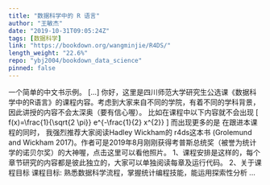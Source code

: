 ```yaml
---
title: "数据科学中的 R 语言"
author: "王敏杰"
date: "2019-10-31T09:05:24Z"
tags: [数据科学]
link: "https://bookdown.org/wangminjie/R4DS/"
length_weight: "22.6%"
repo: "ybj2004/bookdown_data_science"
pinned: false
---
```


一个简单的中文书示例。 [...] 你好，这里是四川师范大学研究生公选课《数据科学中的R语言》的课程内容。考虑到大家来自不同的学院，有着不同的学科背景，因此讲授的内容不会太深奥（要有信心喔）。 比如在课程中以下内容就不会出现 \[ f(x)=\frac{1}{\sqrt{2 \pi}} e^{-\frac{1}{2} x^{2}} \] 而出现更多的是 在跟进本课程的同时， 我强烈推荐大家阅读Hadley Wickham的 r4ds这本书 (Grolemund and Wickham 2017)。作者可是2019年8月刚刚获得考普斯总统奖（被誉为统计学的诺贝尔奖）的大神喔，点击这里可以看他照片。 1、课程安排是这样的，每个章节研究的内容都是彼此独立的，大家可以单独阅读每章及运行代码。 2、关于课程目标 课程目标: 熟悉数据科学流程，掌握统计编程技能，能运用探索性分析 ...
